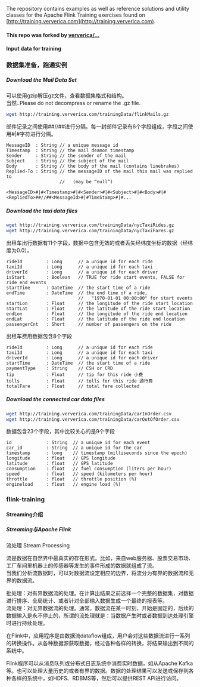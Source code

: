 The repository contains examples as well as reference solutions and utility classes for the Apache Flink Training exercises 
found on [http://training.ververica.com](http://training.ververica.com).

#### This repo was forked by [ververica/...](https://github.com/ververica/flink-training-exercises)

#### Input data for training

### 数据集准备，跑通实例

##### Download the Mail Data Set

可以使用gzip解压gz文件，查看数据集格式和结构。  
当然..Please do not decompress or rename the .gz file.

```bash
wget http://training.ververica.com/trainingData/flinkMails.gz
```

邮件记录之间使用##//##进行分隔。每一封邮件记录有6个字段组成，字段之间使用#|#字符进行分隔。 

```text
MessageID  : String // a unique message id
Timestamp  : String // the mail deamon timestamp
Sender     : String // the sender of the mail
Subject    : String // the subject of the mail
Body       : String // the body of the mail (contains linebrakes)
Replied-To : String // the messageID of the mail this mail was replied to 
                    //   (may be “null”)
```

```text
<MessageID>#|#<Timestamp>#|#<Sender>#|#<Subject>#|#<Body>#|#<RepliedTo>##//##<MessageId>#|#TimeStamp>#|#...
```

##### Download the taxi data files

```bash
wget http://training.ververica.com/trainingData/nycTaxiRides.gz
wget http://training.ververica.com/trainingData/nycTaxiFares.gz
```

出租车出行数据有11个字段，数据中包含无效的或者丢失经纬度坐标的数据（经纬度为0.0）。

```text
rideId         : Long      // a unique id for each ride
taxiId         : Long      // a unique id for each taxi
driverId       : Long      // a unique id for each driver
isStart        : Boolean   // TRUE for ride start events, FALSE for ride end events
startTime      : DateTime  // the start time of a ride
endTime        : DateTime  // the end time of a ride,
                           //   "1970-01-01 00:00:00" for start events
startLon       : Float     // the longitude of the ride start location
startLat       : Float     // the latitude of the ride start location
endLon         : Float     // the longitude of the ride end location
endLat         : Float     // the latitude of the ride end location
passengerCnt   : Short     // number of passengers on the ride
```

出租车费用数据包含8个字段

```text
rideId         : Long      // a unique id for each ride
taxiId         : Long      // a unique id for each taxi
driverId       : Long      // a unique id for each driver
startTime      : DateTime  // the start time of a ride
paymentType    : String    // CSH or CRD
tip            : Float     // tip for this ride 小费
tolls          : Float     // tolls for this ride 通行费
totalFare      : Float     // total fare collected
```

##### Download the connected car data files

```bash
wget http://training.ververica.com/trainingData/carInOrder.csv
wget http://training.ververica.com/trainingData/carOutOfOrder.csv
```

数据包含23个字段，其中比较关心的是9个字段

```text
id             : String  // a unique id for each event
car_id         : String  // a unique id for the car
timestamp      : long    // timestamp (milliseconds since the epoch)
longitude      : float   // GPS longitude
latitude       : float   // GPS latitude
consumption    : float   // fuel consumption (liters per hour)
speed          : float   // speed (kilometers per hour)
throttle       : float   // throttle position (%)
engineload     : float   // engine load (%)
```

### flink-training

#### Streaming介绍

##### Streaming与Apache Flink

流处理 Stream Processing  

流是数据在自然界中最真实的存在形式。比如，来自web服务器、股票交易市场、工厂车间里机器上的传感器等发生的事件形成的数据就组成了流。  
当我们分析流数据时，可以对数据流设定相应的边界，将流分为有界的数据流和无界的数据流。

批处理：对有界数据流的处理。在计算出结果之前选择一个完整的数据集，对数据进行排序、全局统计、或者针对全部输入数据生成一个最终的报表等。  
流处理：对无界数据流的处理。通常，数据流在某一时刻，开始是固定的，后续的数据输入是永不停止的，所谓的流处理就是：当数据产生时或者数据到达处理引擎时进行持续处理。

在Flink中，应用程序是由数据流dataflow组成，用户会对这些数据流进行一系列的转换操作。从各种数据源获取数据，经过各种各样的转换，将结果输出到不同的系统中。  

Flink程序可以从消息队列或分布式日志系统中消费实时数据，如从Apache Kafka等。也可以处理大量历史的或者有界的数据。数据的处理结果可以发送或保存到各种各样的系统中，如HDFS、RDBMS等，然后可以提供REST API进行访问。  



